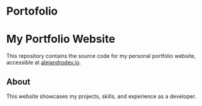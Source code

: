 # Portofolio

# My Portfolio Website

This repository contains the source code for my personal portfolio website, accessible at [alejandrodev.io](https://alejandrodev.io).

## About

This website showcases my projects, skills, and experience as a developer.
